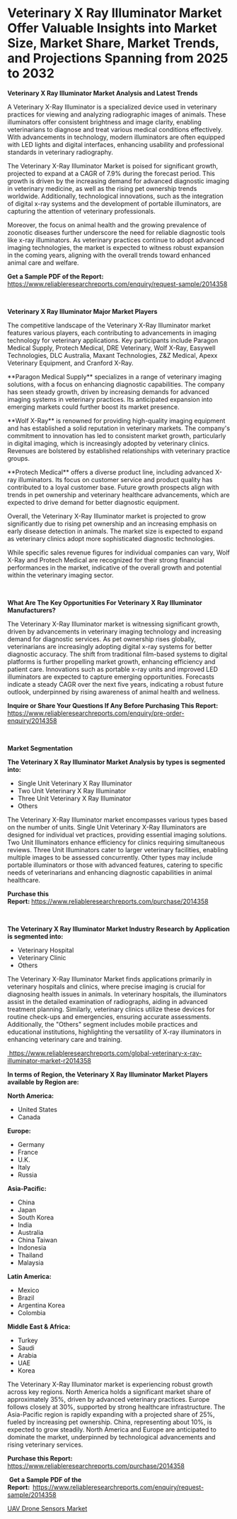 <p><h1>Veterinary X Ray Illuminator Market Offer Valuable Insights into Market Size, Market Share, Market Trends, and Projections Spanning from 2025 to 2032</h1></p><p><strong>Veterinary X Ray Illuminator Market Analysis and Latest Trends</strong></p>
<p><p>A Veterinary X-Ray Illuminator is a specialized device used in veterinary practices for viewing and analyzing radiographic images of animals. These illuminators offer consistent brightness and image clarity, enabling veterinarians to diagnose and treat various medical conditions effectively. With advancements in technology, modern illuminators are often equipped with LED lights and digital interfaces, enhancing usability and professional standards in veterinary radiography.</p><p>The Veterinary X-Ray Illuminator Market is poised for significant growth, projected to expand at a CAGR of 7.9% during the forecast period. This growth is driven by the increasing demand for advanced diagnostic imaging in veterinary medicine, as well as the rising pet ownership trends worldwide. Additionally, technological innovations, such as the integration of digital x-ray systems and the development of portable illuminators, are capturing the attention of veterinary professionals. </p><p>Moreover, the focus on animal health and the growing prevalence of zoonotic diseases further underscore the need for reliable diagnostic tools like x-ray illuminators. As veterinary practices continue to adopt advanced imaging technologies, the market is expected to witness robust expansion in the coming years, aligning with the overall trends toward enhanced animal care and welfare.</p></p>
<p><strong>Get a Sample PDF of the Report:&nbsp;</strong> <a href="https://www.reliableresearchreports.com/enquiry/request-sample/2014358?utm_campaign=3252&utm_medium=2&utm_source=Github&utm_content=ia&utm_term=29032025&utm_id=veterinary-x-ray-illuminator">https://www.reliableresearchreports.com/enquiry/request-sample/2014358</a></p>
<p>&nbsp;</p>
<p><strong>Veterinary X Ray Illuminator Major Market Players</strong></p>
<p><p>The competitive landscape of the Veterinary X-Ray Illuminator market features various players, each contributing to advancements in imaging technology for veterinary applications. Key participants include Paragon Medical Supply, Protech Medical, DRE Veterinary, Wolf X-Ray, Easywell Technologies, DLC Australia, Maxant Technologies, Z&Z Medical, Apexx Veterinary Equipment, and Cranford X-Ray.</p><p>**Paragon Medical Supply** specializes in a range of veterinary imaging solutions, with a focus on enhancing diagnostic capabilities. The company has seen steady growth, driven by increasing demands for advanced imaging systems in veterinary practices. Its anticipated expansion into emerging markets could further boost its market presence.</p><p>**Wolf X-Ray** is renowned for providing high-quality imaging equipment and has established a solid reputation in veterinary markets. The company's commitment to innovation has led to consistent market growth, particularly in digital imaging, which is increasingly adopted by veterinary clinics. Revenues are bolstered by established relationships with veterinary practice groups.</p><p>**Protech Medical** offers a diverse product line, including advanced X-ray illuminators. Its focus on customer service and product quality has contributed to a loyal customer base. Future growth prospects align with trends in pet ownership and veterinary healthcare advancements, which are expected to drive demand for better diagnostic equipment.</p><p>Overall, the Veterinary X-Ray Illuminator market is projected to grow significantly due to rising pet ownership and an increasing emphasis on early disease detection in animals. The market size is expected to expand as veterinary clinics adopt more sophisticated diagnostic technologies.</p><p>While specific sales revenue figures for individual companies can vary, Wolf X-Ray and Protech Medical are recognized for their strong financial performances in the market, indicative of the overall growth and potential within the veterinary imaging sector.</p></p>
<p>&nbsp;</p>
<p><strong>What Are The Key Opportunities For Veterinary X Ray Illuminator Manufacturers?</strong></p>
<p><p>The Veterinary X-Ray Illuminator market is witnessing significant growth, driven by advancements in veterinary imaging technology and increasing demand for diagnostic services. As pet ownership rises globally, veterinarians are increasingly adopting digital x-ray systems for better diagnostic accuracy. The shift from traditional film-based systems to digital platforms is further propelling market growth, enhancing efficiency and patient care. Innovations such as portable x-ray units and improved LED illuminators are expected to capture emerging opportunities. Forecasts indicate a steady CAGR over the next five years, indicating a robust future outlook, underpinned by rising awareness of animal health and wellness.</p></p>
<p><strong>Inquire or Share Your Questions If Any Before Purchasing This Report:</strong> <a href="https://www.reliableresearchreports.com/enquiry/pre-order-enquiry/2014358?utm_campaign=3252&utm_medium=2&utm_source=Github&utm_content=ia&utm_term=29032025&utm_id=veterinary-x-ray-illuminator">https://www.reliableresearchreports.com/enquiry/pre-order-enquiry/2014358</a></p>
<p>&nbsp;</p>
<p><strong>Market Segmentation</strong></p>
<p><strong>The Veterinary X Ray Illuminator Market Analysis by types is segmented into:</strong></p>
<p><ul><li>Single Unit Veterinary X Ray Illuminator</li><li>Two Unit Veterinary X Ray Illuminator</li><li>Three Unit Veterinary X Ray Illuminator</li><li>Others</li></ul></p>
<p><p>The Veterinary X-Ray Illuminator market encompasses various types based on the number of units. Single Unit Veterinary X-Ray Illuminators are designed for individual vet practices, providing essential imaging solutions. Two Unit Illuminators enhance efficiency for clinics requiring simultaneous reviews. Three Unit Illuminators cater to larger veterinary facilities, enabling multiple images to be assessed concurrently. Other types may include portable illuminators or those with advanced features, catering to specific needs of veterinarians and enhancing diagnostic capabilities in animal healthcare.</p></p>
<p><strong>Purchase this Report:&nbsp;</strong><a href="https://www.reliableresearchreports.com/purchase/2014358?utm_campaign=3252&utm_medium=2&utm_source=Github&utm_content=ia&utm_term=29032025&utm_id=veterinary-x-ray-illuminator">https://www.reliableresearchreports.com/purchase/2014358</a></p>
<p>&nbsp;</p>
<p><strong>The Veterinary X Ray Illuminator Market Industry Research by Application is segmented into:</strong></p>
<p><ul><li>Veterinary Hospital</li><li>Veterinary Clinic</li><li>Others</li></ul></p>
<p><p>The Veterinary X-Ray Illuminator Market finds applications primarily in veterinary hospitals and clinics, where precise imaging is crucial for diagnosing health issues in animals. In veterinary hospitals, the illuminators assist in the detailed examination of radiographs, aiding in advanced treatment planning. Similarly, veterinary clinics utilize these devices for routine check-ups and emergencies, ensuring accurate assessments. Additionally, the "Others" segment includes mobile practices and educational institutions, highlighting the versatility of X-ray illuminators in enhancing veterinary care and training.</p></p>
<p><a href="https://www.reliableresearchreports.com/global-veterinary-x-ray-illuminator-market-r2014358?utm_campaign=3252&utm_medium=2&utm_source=Github&utm_content=ia&utm_term=29032025&utm_id=veterinary-x-ray-illuminator">&nbsp;https://www.reliableresearchreports.com/global-veterinary-x-ray-illuminator-market-r2014358</a></p>
<p><strong>In terms of Region, the Veterinary X Ray Illuminator Market Players available by Region are:</strong></p>
<p>
    <p> <strong> North America: </strong>
        <ul>
            <li>United States</li>
            <li>Canada</li>
        </ul>
        </p> 
    <p> <strong> Europe: </strong>
        <ul>
            <li>Germany</li>
            <li>France</li>
            <li>U.K.</li>
            <li>Italy</li>
            <li>Russia</li>
        </ul>
        </p> 
    <p> <strong> Asia-Pacific: </strong>
        <ul>
            <li>China</li>
            <li>Japan</li>
            <li>South Korea</li>
            <li>India</li>
            <li>Australia</li>
            <li>China Taiwan</li>
            <li>Indonesia</li>
            <li>Thailand</li>
            <li>Malaysia</li>
        </ul>
        </p> 
    <p> <strong> Latin America: </strong>
        <ul>
            <li>Mexico</li>
            <li>Brazil</li>
            <li>Argentina Korea</li>
            <li>Colombia</li>
        </ul>
        </p> 
    <p> <strong> Middle East & Africa: </strong>
        <ul>
            <li>Turkey</li>
            <li>Saudi</li>
            <li>Arabia</li>
            <li>UAE</li>
            <li>Korea</li>
        </ul>
    </p>
    </p>
<p><p>The Veterinary X-Ray Illuminator market is experiencing robust growth across key regions. North America holds a significant market share of approximately 35%, driven by advanced veterinary practices. Europe follows closely at 30%, supported by strong healthcare infrastructure. The Asia-Pacific region is rapidly expanding with a projected share of 25%, fueled by increasing pet ownership. China, representing about 10%, is expected to grow steadily. North America and Europe are anticipated to dominate the market, underpinned by technological advancements and rising veterinary services.</p></p>
<p><strong>Purchase this Report: </strong><a href="https://www.reliableresearchreports.com/purchase/2014358?utm_campaign=3252&utm_medium=2&utm_source=Github&utm_content=ia&utm_term=29032025&utm_id=veterinary-x-ray-illuminator">https://www.reliableresearchreports.com/purchase/2014358</a></p>
<p>&nbsp;<strong>Get a Sample PDF of the Report:&nbsp;&nbsp;</strong><a href="https://www.reliableresearchreports.com/enquiry/request-sample/2014358?utm_campaign=3252&utm_medium=2&utm_source=Github&utm_content=ia&utm_term=29032025&utm_id=veterinary-x-ray-illuminator">https://www.reliableresearchreports.com/enquiry/request-sample/2014358</a></p>
<p><strong></strong></p>
<p><p><a href="https://github.com/merkinedry7b/Market-Research-Report-List-1/blob/main/uav-drone-sensors-market.md?utm_campaign=3252&utm_medium=2&utm_source=Github&utm_content=ia&utm_term=29032025&utm_id=veterinary-x-ray-illuminator">UAV Drone Sensors Market</a></p></p>